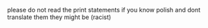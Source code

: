 please do not read the print statements if you know polish and dont translate them they might be (racist)
